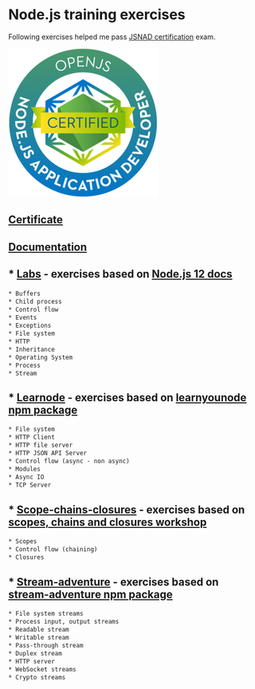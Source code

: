 # Node.js training exercises

Following exercises helped me pass [JSNAD certification](https://training.linuxfoundation.org/certification/jsnad/) exam.

![JSNAD](./node-appdev.png "JSNAD badge")

## [Certificate](https://ti-user-certificates.s3.amazonaws.com/e0df7fbf-a057-42af-8a1f-590912be5460/3bf351fe-8c3d-5973-b8d8-445fc261cba8-maxim-gherman-openjs-nodejs-application-developer-jsnad-certificate.pdf)

## [Documentation](https://www.max-gherman.dev/blog/2021/02/07/jsnad-certification)

## * [Labs](./labs) - exercises based on [Node.js 12 docs](https://nodejs.org/docs/latest-v12.x/api/)
    * Buffers
    * Child process
    * Control flow
    * Events
    * Exceptions
    * File system
    * HTTP
    * Inheritance
    * Operating System
    * Process
    * Stream

## * [Learnode](./learnode) - exercises based on [learnyounode npm package](https://www.npmjs.com/package/learnyounode)
    * File system
    * HTTP Client
    * HTTP file server
    * HTTP JSON API Server
    * Control flow (async - non async)
    * Modules
    * Async IO
    * TCP Server

## * [Scope-chains-closures](./scope-chains-closures) - exercises based on [scopes, chains and closures workshop](https://github.com/workshopper/scope-chains-closures)
    * Scopes
    * Control flow (chaining)
    * Closures

## * [Stream-adventure](./stream-adventure) - exercises based on [stream-adventure npm package](https://www.npmjs.com/package/stream-adventure)
    * File system streams
    * Process input, output streams
    * Readable stream
    * Writable stream
    * Pass-through stream
    * Duplex stream
    * HTTP server
    * WebSocket streams
    * Crypto streams

